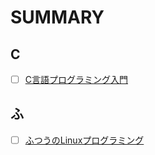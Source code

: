 # SUMMARY
## C
- [ ] [C言語プログラミング入門](https://github.com/thetaru/memorandum/tree/master/Summary/clang)

## ふ
- [ ] [ふつうのLinuxプログラミング]()
